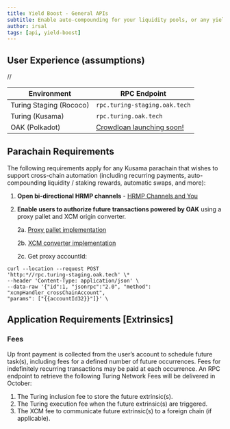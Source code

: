 ```yaml
---
title: Yield Boost - General APIs
subtitle: Enable auto-compounding for your liquidity pools, or any yield generating use cases.
author: irsal
tags: [api, yield-boost]
---
```


## User Experience (assumptions)

//

| Environment             | RPC Endpoint                                                 |
| ----------------------- | ------------------------------------------------------------ |
| Turing Staging (Rococo) | `rpc.turing-staging.oak.tech`                                |
| Turing (Kusama)         | `rpc.turing.oak.tech`                                        |
| OAK (Polkadot)          | [Crowdloan launching soon!](https://oak.tech/oak/crowdloan/) |

## Parachain Requirements
The following requirements apply for any Kusama parachain that wishes to support cross-chain automation (including recurring payments, auto-compounding liquidity / staking rewards, automatic swaps, and more):

1. **Open bi-directional HRMP channels** - [HRMP Channels and You](https://github.com/OAK-Foundation/OAK-blockchain/wiki/HRMP-Channels-and-You)
2. **Enable users to authorize future transactions powered by OAK** using a proxy pallet and XCM origin converter.
    
    2a. [Proxy pallet implementation](https://github.com/OAK-Foundation/substrate-parachain-template/pull/12)
    
    2b. [XCM converter implementation](https://github.com/OAK-Foundation/substrate-parachain-template/pull/14)
    
    2c. Get proxy accountId:
```    
curl --location --request POST 
'http:*//rpc.turing-staging.oak.tech' \*
--header 'Content-Type: application/json' \
--data-raw '{"id":1, "jsonrpc":"2.0", "method": 
"xcmpHandler_crossChainAccount", 
"params": ["{{accountId32}}"]}' \
```

## Application Requirements [Extrinsics]
### Fees

Up front payment is collected from the user’s account to schedule future task(s), including fees for a defined number of future occurrences. Fees for indefinitely recurring transactions may be paid at each occurrence. An RPC endpoint to retrieve the following Turing Network Fees will be delivered in October:

1. The Turing inclusion fee to store the future extrinsic(s).
2. The Turing execution fee when the future extrinsic(s) are triggered.
3. The XCM fee to communicate future extrinsic(s) to a foreign chain (if applicable).

